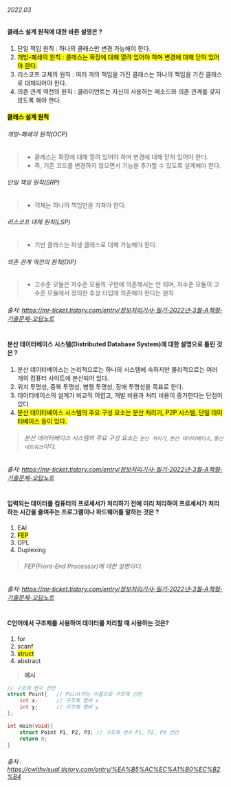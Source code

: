 ###### 2022.03 

#### 클래스 설계 원칙에 대한 바른 설명은 ?
1. 단일 책임 원칙 : 하나의 클래스만 변경 가능해야 한다.
2. <mark>개방-폐쇄의 원칙 : 클래스는 확장에 대해 열려 있어야 하며 변경에 대해 닫혀 있어야 한다.</mark>
3. 리스코프 교체의 원칙 : 여러 개의 책임을 가진 클래스는 하나의 책임을 가진 클래스로 대체되어야 한다.
4. 의존 관계 역전의 원칙 : 클라이언트는 자신이 사용하는 메소드와 의존 관계를 갖지 않도록 해야 한다.

#### <mark>클래스 설계 원칙</mark>
###### 개방-폐쇄의 원칙(OCP)
> - 클래스는 확장에 대해 열려 있어야 하며 변경에 대해 닫혀 있어야 한다.
> - 즉, 기존 코드를 변경하지 않으면서 기능을 추가할 수 있도록 설계해야 한다.

###### 단일 책임 원칙(SRP)
> - 객체는 하나의 책임만을 가져야 한다.

###### 리스코프 대체 원칙(LSP)
> - 기반 클래스는 파생 클래스로 대체 가능해야 한다.

###### 의존 관계 역전의 원칙(DIP)
> - 고수준 모듈은 저수준 모듈의 구현에 의존해서는 안 되며, 저수준 모듈이 고수준 모듈에서 정의한 추상 타입에 의존해야 한다는 원칙

###### 출처: https://mr-ticket.tistory.com/entry/정보처리기사-필기-2022년-3월-A책형-기출문제-오답노트

#

#### 분산 데이터베이스 시스템(Distributed Database System)에 대한 설명으로 틀린 것은 ?
1. 분산 데이터베이스는 논리적으로는 하나의 시스템에 속하지만 물리적으로는 여러 개의 컴퓨터 사이트에 분산되어 있다.
2. 위치 투명성, 중복 투명성, 병행 투명성, 장애 투명성을 목표로 한다.
3. 데이터베이스의 설계가 비교적 어렵고, 개발 비용과 처리 비용이 증가한다는 단점이 있다.
4. <mark>분산 데이터베이스 시스템의 주요 구성 요소는 분산 처리기, P2P 시스템, 단일 데이터베이스 등이 있다.</mark>
   
> ###### 분산 데이터베이스 시스템의 주요 구성 요소는 `분산 처리기`, `분산 데이터베이스`, `통신 네트워크`이다.

###### 출처: https://mr-ticket.tistory.com/entry/정보처리기사-필기-2022년-3월-A책형-기출문제-오답노트

#

#### 입력되는 데이터를 컴퓨터의 프로세서가 처리하기 전에 미리 처리하여 프로세서가 처리하는 시간을 줄여주는 프로그램이나 하드웨어를 말하는 것은 ?
1. EAI
2. <mark>FEP</mark>
3. GPL
4. Duplexing

> ###### FEP(Front-End Processor)에 대한 설명이다.

###### 출처: https://mr-ticket.tistory.com/entry/정보처리기사-필기-2022년-3월-A책형-기출문제-오답노트

#

#### C언어에서 구조체를 사용하여 데이터를 처리할 때 사용하는 것은?     
1. for
2. scanf
3. <mark>struct</mark>
4. abstract

> **예시**
```c
// 구조체 변수 선언
struct Point{	// Point라는 이름으로 구조체 선언
    int x;		// 구조체 멤버 x
    int y;		// 구조체 멤버 y
};	

int main(void){
    struct Point P1, P2, P3; // 구조체 변수 P1, P2, P3 선언
    return 0;
}
```
###### 출처 : https://cwithvisual.tistory.com/entry/%EA%B5%AC%EC%A1%B0%EC%B2%B4
   
